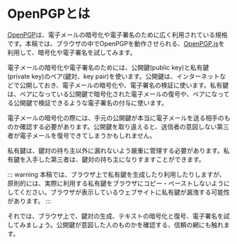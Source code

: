 # OpenPGPとは
[OpenPGP](https://www.openpgp.org/)は、電子メールの暗号化や電子署名のために広く利用されている規格です。本稿では、ブラウザの中でOpenPGPを動作させられる、[OpenPGP.js](https://openpgpjs.org/)を利用して、暗号化や電子署名を試してみます。

電子メールの暗号化や電子署名のためには、公開鍵(public key)と私有鍵(private key)のペア(鍵対、key pair)を使います。公開鍵は、インターネットなどで公開しておき、電子メールの暗号化や、電子署名の検証に使います。私有鍵は、ペアになっている公開鍵で暗号化された電子メールの復号や、ペアになってる公開鍵で検証できるような電子署名の付与に使います。

電子メールの暗号化の際には、手元の公開鍵が本当に電子メールを送る相手のものか確認する必要があります。公開鍵を取り違えると、送信者の意図しない第三者が電子メールを復号できてしまうかもしれません。

私有鍵は、鍵対の持ち主以外に漏れないよう厳重に管理する必要があります。私有鍵を入手した第三者は、鍵対の持ち主になりすますことができます。

::: warning
本稿では、ブラウザ上で私有鍵を生成したり利用したりしますが、原則的には、実際に利用する私有鍵をブラウザにコピー・ペーストしないようにしてください。ブラウザが表示しているウェブサイトに私有鍵が漏洩する可能性があります。
:::

それでは、ブラウザ上で、鍵対の生成、テキストの暗号化と復号、電子署名を試してみましょう。公開鍵が意図した人のものかを確認する、信頼の網にも触れます。

